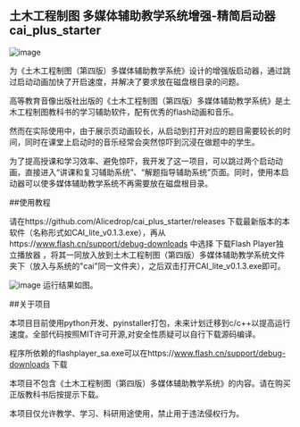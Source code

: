 ## 土木工程制图 多媒体辅助教学系统增强-精简启动器  cai_plus_starter
![image](https://github.com/Alicedrop/cai_plus_starter/assets/128953967/9dae2ce9-e5bd-43cd-a86b-016ff578b8d4)

为《土木工程制图（第四版）多媒体辅助教学系统》设计的增强版启动器，通过跳过启动动画加快了开启速度，并解决了要求放在磁盘根目录的问题。

高等教育音像出版社出版的《土木工程制图（第四版）多媒体辅助教学系统》是土木工程制图教科书的学习辅助软件，配有优秀的flash动画和音乐。

然而在实际使用中，由于展示页动画较长，从启动到打开对应的题目需要较长的时间，同时在课堂上启动时的音乐经常会突然惊吓到沉浸在做题中的学生。

为了提高授课和学习效率、避免惊吓，我开发了这一项目，可以跳过两个启动动画，直接进入“讲课和复习辅助系统”、“解题指导辅助系统”页面。同时，使用本启动器可以使多媒体辅助教学系统不再需要放在磁盘根目录。

##使用教程

请在https://github.com/Alicedrop/cai_plus_starter/releases 下载最新版本的本软件（名称形式如CAI_lite_v0.1.3.exe），再从https://www.flash.cn/support/debug-downloads 中选择 下载Flash Player独立播放器 ，将其一同放入放到土木工程制图（第四版）多媒体辅助教学系统文件夹下（放入与系统的"cai"同一文件夹），之后双击打开CAI_lite_v0.1.3.exe即可。

![image](https://github.com/Alicedrop/cai_plus_starter/assets/128953967/33ad0476-0772-4f99-bef1-caccc53fc78c)
运行结果如图。

##关于项目

本项目目前使用python开发、pyinstaller打包，未来计划迁移到c/c++以提高运行速度。全部代码按照MIT许可开源,对安全性质疑可以自行下载源码编译。

程序所依赖的flashplayer_sa.exe可以在https://www.flash.cn/support/debug-downloads 下载

本项目不包含《土木工程制图（第四版）多媒体辅助教学系统》的内容。请在购买正版教科书后按提示下载。

本项目仅允许教学、学习、科研用途使用，禁止用于违法侵权行为。
